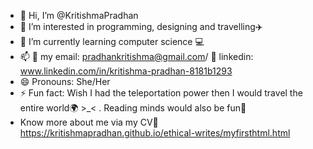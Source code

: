 - 👋 Hi, I’m @KritishmaPradhan
- 👀 I’m interested in programming, designing and travelling✈️
- 🌱 I’m currently learning computer science 💻
- 📫  📍 my email: pradhankritishma@gmail.com/ 📍 linkedin: www.linkedin.com/in/kritishma-pradhan-8181b1293
- 😄 Pronouns: She/Her
- ⚡ Fun fact: Wish I had the teleportation power then I would travel the entire world🌍  >_< . Reading minds would also be fun💭 
- Know more about me via my CV📍  https://kritishmapradhan.github.io/ethical-writes/myfirsthtml.html
<!---
KritishmaPradhan/KritishmaPradhan is a ✨ special ✨ repository because its `README.md` (this file) appears on your GitHub profile.
You can click the Preview link to take a look at your changes.
--->
